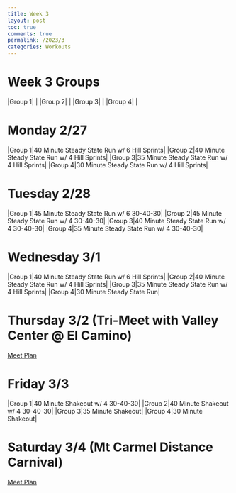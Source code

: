 ```yaml
---
title: Week 3
layout: post
toc: true 
comments: true
permalink: /2023/3
categories: Workouts
---
```



# Week 3 Groups

|Group 1| |
|Group 2| |
|Group 3| |
|Group 4| |

# Monday 2/27 

|Group 1|40 Minute Steady State Run w/ 6 Hill Sprints|
|Group 2|40 Minute Steady State Run w/ 4 Hill Sprints|
|Group 3|35 Minute Steady State Run w/ 4 Hill Sprints|
|Group 4|30 Minute Steady State Run w/ 4 Hill Sprints|

# Tuesday 2/28

|Group 1|45 Minute Steady State Run w/ 6 30-40-30|
|Group 2|45 Minute Steady State Run w/ 4 30-40-30|
|Group 3|40 Minute Steady State Run w/ 4 30-40-30|
|Group 4|35 Minute Steady State Run w/ 4 30-40-30|

# Wednesday 3/1

|Group 1|40 Minute Steady State Run w/ 6 Hill Sprints|
|Group 2|40 Minute Steady State Run w/ 4 Hill Sprints|
|Group 3|35 Minute Steady State Run w/ 4 Hill Sprints|
|Group 4|30 Minute Steady State Run|

# Thursday 3/2 (Tri-Meet with Valley Center @ El Camino)

[Meet Plan](https://syeung2.github.io/800mPlan//2023/VC_EC)

# Friday 3/3

|Group 1|40 Minute Shakeout w/ 4 30-40-30|
|Group 2|40 Minute Shakeout w/ 4 30-40-30|
|Group 3|35 Minute Shakeout|
|Group 4|30 Minute Shakeout|

# Saturday 3/4 (Mt Carmel Distance Carnival)

[Meet Plan](https://syeung2.github.io/800mPlan//2023/MCDC)